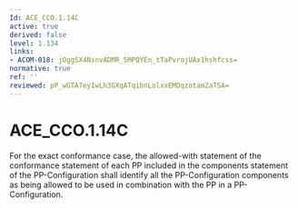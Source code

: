 ```yaml
---
Id: ACE_CCO.1.14C
active: true
derived: false
level: 1.134
links:
- ACOM-018: jOggSX4NsnvADMR_5MPQYEn_tTaPvrojUAx1hshfcss=
normative: true
ref: ''
reviewed: pP_wGTA7eyIwLh3GXqATqibnLolxxEMDqzotam2aTSA=
---
```


# ACE_CCO.1.14C

For the exact conformance case, the allowed-with statement of the conformance statement of each PP included in the components statement of the PP-Configuration shall identify all the PP-Configuration components as being allowed to be used in combination with the PP in a PP-Configuration.